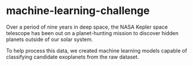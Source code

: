 # machine-learning-challenge

Over a period of nine years in deep space, the NASA Kepler space telescope has been out on a planet-hunting mission to discover hidden planets outside of our solar system.

To help process this data, we created machine learning models capable of classifying candidate exoplanets from the raw dataset.